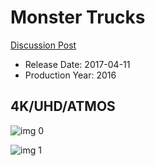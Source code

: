 # Monster Trucks

[Discussion Post](https://www.avsforum.com/threads/bass-eq-for-filtered-movies.2995212/post-57508200)

* Release Date: 2017-04-11
* Production Year: 2016

## 4K/UHD/ATMOS

![img 0](https://i.imgur.com/YyfSqMM.jpg)

![img 1](https://i.imgur.com/8Gqysbh.jpg)

